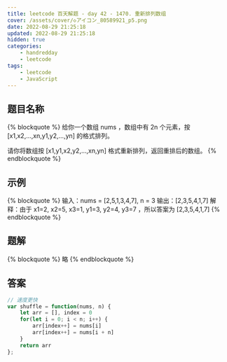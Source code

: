 ```yaml
---
title: leetcode 百天解题 - day 42 - 1470. 重新排列数组
cover: /assets/cover/◇アイコン_80589921_p5.png
date: 2022-08-29 21:25:18
updated: 2022-08-29 21:25:18
hidden: true
categories:
    - handredday
    - leetcode
tags:
    - leetcode
    - JavaScript
---
```


## 题目名称

{% blockquote %}
给你一个数组 nums ，数组中有 2n 个元素，按 [x1,x2,...,xn,y1,y2,...,yn] 的格式排列。

请你将数组按 [x1,y1,x2,y2,...,xn,yn] 格式重新排列，返回重排后的数组。
{% endblockquote %}

## 示例

{% blockquote %}
输入：nums = [2,5,1,3,4,7], n = 3
输出：[2,3,5,4,1,7] 
解释：由于 x1=2, x2=5, x3=1, y1=3, y2=4, y3=7 ，所以答案为 [2,3,5,4,1,7]
{% endblockquote %}


## 题解

{% blockquote %}
略
{% endblockquote %}

## 答案

~~~js
// 速度更快
var shuffle = function(nums, n) {
    let arr = [], index = 0
    for(let i = 0; i < n; i++) {
        arr[index++] = nums[i]
        arr[index++] = nums[i + n]
    }
    return arr
};
~~~
